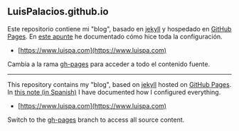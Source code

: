 ## LuisPalacios.github.io

Este repositorio contiene mi "blog", basado en [jekyll](http://jekyllrb.com) y hospedado en [GitHub Pages](https://pages.github.com). En [este apunte](https://www.luispa.com/herramientas/2021/04/19/nuevo-blog.html) he documentado cómo hice toda la configuración. 

* [https://www.luispa.com](https://www.luispa.com)

Cambia a la rama [gh-pages](https://github.com/LuisPalacios/LuisPalacios.github.io/tree/gh-pages) para acceder a todo el contenido fuente.

---

This repository contains my "blog", based on [jekyll](http://jekyllrb.com) hosted on [GitHub Pages](https://pages.github.com). In [this note (in Spanish)](https://www.luispa.com/herramientas/2021/04/19/nuevo-blog.html) I have documented how I configured everything.

* [https://www.luispa.com](https://www.luispa.com)

Switch to the [gh-pages](https://github.com/LuisPalacios/LuisPalacios.github.io/tree/gh-pages) branch to access all source content.
